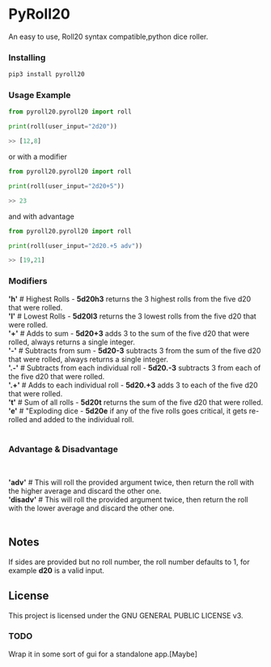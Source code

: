 # PyRoll20
<p align="center">

An easy to use, Roll20 syntax compatible,python dice roller. 
</p>

### Installing
```bash
pip3 install pyroll20
```

### Usage Example

```python
from pyroll20.pyroll20 import roll

print(roll(user_input="2d20"))

>> [12,8]
```
or with a modifier
```python
from pyroll20.pyroll20 import roll

print(roll(user_input="2d20+5"))

>> 23 
```
and with advantage
```python
from pyroll20.pyroll20 import roll

print(roll(user_input="2d20.+5 adv"))

>> [19,21]

```

### Modifiers
   **'h'** # Highest Rolls - **5d20h3** returns the 3 highest rolls from the five d20 that were rolled.<br/>
   **'l'** # Lowest Rolls - **5d20l3** returns the 3 lowest rolls from the five d20 that were rolled.<br/>
   **'+'**  # Adds to sum - **5d20+3** adds 3 to the sum of the five d20 that were rolled, always returns a single integer.<br/>**'-'**  # Subtracts from sum - **5d20-3** subtracts 3 from the sum of the five d20 that were rolled, always returns a single integer.<br/>
   **'.-'**  # Subtracts from each individual roll - **5d20.-3** subtracts 3 from each of the five d20 that were rolled.<br/>
   **'.+'**  # Adds to each individual roll - **5d20.+3** adds 3 to each of the five d20 that were rolled.<br/>
   **'t'**  # Sum of all rolls - **5d20t** returns the sum of the five d20 that were rolled.<br/>
   **'e'**  # "Exploding dice - **5d20e** if any of the five rolls goes critical, it gets re-rolled and added to the individual roll. <br/>
<br/>
### Advantage & Disadvantage


<br/>

   **'adv'** # This will roll the provided argument twice, then return the roll with the higher average and discard the other one.<br/>
   **'disadv'** # This will roll the provided argument twice, then return the roll with the lower average and discard the other one.<br/>
<br/>

## Notes
If sides are provided but no roll number, the roll number defaults to 1, for example **d20** is a valid input.<br/>



## License
This project is licensed under the GNU GENERAL PUBLIC LICENSE v3.<br/>

### TODO
Wrap it in some sort of gui for a standalone app.[Maybe]


